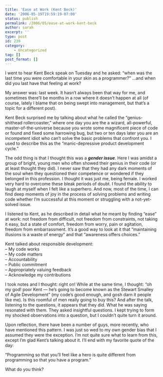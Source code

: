 ```yaml
---
title: 'Ease at Work (Kent Beck)'
date: '2006-05-19T19:59:19-07:00'
status: publish
permalink: /2006/05/ease-at-work-kent-beck
author: sarah
excerpt: ''
type: post
id: 239
category:
    - Uncategorized
tag: []
post_format: []
---
```

I went to hear Kent Beck speak on Tuesday and he asked: “when was the last time you were comfortable in your skin as a programmer?” …and when did you last have that feeling at work?

My answer was: last week. It hasn’t always been that way for me, and sometimes there’ll be months in a row where it doesn’t happen at all (of course, lately I blame that on being swept into management, but that’s a topic for a different post).

Kent Beck surprised me by talking about what he called the “genius-shithead rollercoaster,” where one day you are the a wizard, all-powerful, master-of-the-universe because you wrote some magnificent piece of code or found and fixed some harrowing bug, but two or ten days later you are an incompetent idiot who can’t solve the basic problems that confront you. I used to describe this as the “manic-depressive product development cycle.”

The odd thing is that I thought this was a ***gender issue***. Here I was amidst a group of bright, young men who often showed their genius in their code (or at least thought they did). I never saw that they had any dark moments of the soul when they questioned their competence or wondered if they belonged in this profession. I thought it was just me, being female. I worked very hard to overcome these bleak periods of doubt. I found the ability to laugh at myself when I felt like a superhero. And now, most of the time, I can find deep moments of joy in the process of solving problems and writing code whether I’m successful at this moment or struggling with a not-yet-solved issue.

I listened to Kent, as he described in detail what he meant by finding “ease” at work: not freedom from difficult, not freedom from constraints, not taking it easy, but a state of comfort, freedom from worry, pain or agitation, freedom from embarrassment. It’s a good way to look at it that “maintaining illusions is a waste of energy” and that “awareness offers choices.”

Kent talked about responsible development:  
– My code works  
– My code matters  
– Accountability  
– Public commitment  
– Appropriately valuing feedback  
– Acknowledge my contributions

I took notes and I thought: right on! While at the same time, I thought: “oh my god! poor Kent — he’s going to become known as the Stewart Smalley of Agile Development” (my code’s good enough, and gosh darn it people like me). Is this roomful of men really going to buy this? And after the talk, listening to the questions, it appears that they did. What he was saying resonated with them. They asked insightful questions. I kept trying to form my shocked observations into a question, but I couldn’t quite turn it around.

Upon reflection, there have been a number of guys, more recently, who have mentioned this pattern. I was just so wed to my own gender bias that I assumed they were the exception. I’m not quite sure what to learn from this, except I’m glad Kent’s talking about it. I’ll end with my favorite quote of the day:

“Programming so that you’ll feel like a hero is quite different from programming so that you have a program.”

What do you think?